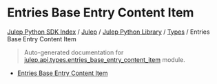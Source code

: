# Entries Base Entry Content Item

[Julep Python SDK Index](../../../README.md#julep-python-sdk-index) / [Julep](../../index.md#julep) / [Julep Python Library](../index.md#julep-python-library) / [Types](./index.md#types) / Entries Base Entry Content Item

> Auto-generated documentation for [julep.api.types.entries_base_entry_content_item](../../../../../../../julep/api/types/entries_base_entry_content_item.py) module.
- [Entries Base Entry Content Item](#entries-base-entry-content-item)
